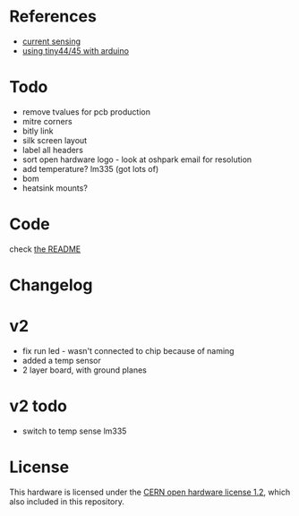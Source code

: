 # References

* [current sensing](http://openenergymonitor.org/emon/buildingblocks/ct-sensors-interface)
* [using tiny44/45 with arduino](http://highlowtech.org/?p=1695)

# Todo

* remove tvalues for pcb production
* mitre corners
* bitly link
* silk screen layout
* label all headers
* sort open hardware logo - look at oshpark email for resolution
* add temperature? lm335 (got lots of)
* bom
* heatsink mounts?

# Code

check [the README](code/README.md)

# Changelog

# v2 

* fix run led - wasn't connected to chip because of naming
* added a temp sensor 
* 2 layer board, with ground planes

# v2 todo

* switch to temp sense lm335

# License

This hardware is licensed under the [CERN open hardware license 1.2](http://www.ohwr.org/attachments/2388/cern_ohl_v_1_2.txt), which also included in this repository.
